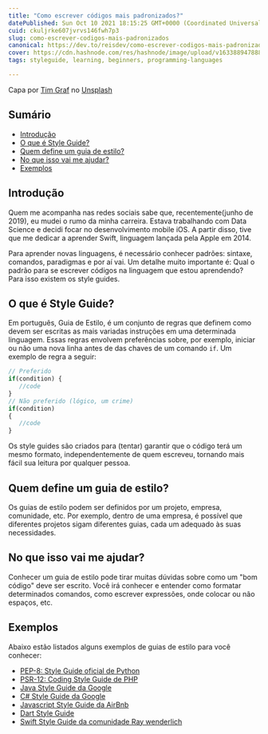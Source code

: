 ```yaml
---
title: "Como escrever códigos mais padronizados?"
datePublished: Sun Oct 10 2021 18:15:25 GMT+0000 (Coordinated Universal Time)
cuid: ckuljrke607jvrvs146fwh7p3
slug: como-escrever-codigos-mais-padronizados
canonical: https://dev.to/reisdev/como-escrever-codigos-mais-padronizados-5hm0
cover: https://cdn.hashnode.com/res/hashnode/image/upload/v1633889478884/xSaQrs6Ct.jpeg
tags: styleguide, learning, beginners, programming-languages

---
```


Capa por <a href="https://unsplash.com/@timgraf99?utm_source=unsplash&utm_medium=referral&utm_content=creditCopyText">Tim Graf</a> no <a href="https://unsplash.com/s/photos/guide?utm_source=unsplash&utm_medium=referral&utm_content=creditCopyText">Unsplash</a>

## Sumário

- [Introdução](#introducao)
- [O que é Style Guide?](#o-que-e-style-guide)
- [Quem define um guia de estilo?](#quem-define-um-guia-de-estilo)
- [No que isso vai me ajudar?](#no-que-isso-vai-me-ajudar)
- [Exemplos](#exemplos)
  
## Introdução

Quem me acompanha nas redes sociais sabe que, recentemente(junho de 2019), eu mudei o rumo da minha carreira. Estava trabalhando com Data Science e decidi focar no desenvolvimento mobile iOS. A partir disso, tive que me dedicar a aprender Swift, linguagem lançada pela Apple em 2014.

Para aprender novas linguagens, é necessário conhecer padrões: sintaxe, comandos, paradigmas e por aí vai. Um detalhe muito importante é: Qual o padrão para se escrever códigos na linguagem que estou aprendendo? Para isso existem os style guides.

## O que é Style Guide?

Em português, Guia de Estilo, é um conjunto de regras que definem como devem ser escritas as mais variadas instruções em uma determinada linguagem. Essas regras envolvem preferências sobre, por exemplo, iniciar ou não uma nova linha antes de das chaves de um comando `if`. Um exemplo de regra a seguir: 

```js
// Preferido
if(condition) {
   //code
}
// Não preferido (lógico, um crime)
if(condition)
{
   //code
}
```
Os style guides são criados para (tentar) garantir que o código terá um mesmo formato, independentemente de quem escreveu, tornando mais fácil sua leitura por qualquer pessoa.

## Quem define um guia de estilo?

Os guias de estilo podem ser definidos por um projeto, empresa, comunidade, etc. Por exemplo, dentro de uma empresa, é possível que diferentes projetos sigam diferentes guias, cada um adequado às suas necessidades.

## No que isso vai me ajudar?

Conhecer um guia de estilo pode tirar muitas dúvidas sobre como um "bom código" deve ser escrito. Você irá conhecer e entender como formatar determinados comandos, como escrever expressões, onde colocar ou não espaços, etc.

## Exemplos

Abaixo estão listados alguns exemplos de guias de estilo para você conhecer:

- [PEP-8: Style Guide oficial de Python](https://www.python.org/dev/peps/pep-0008/)
- [PSR-12: Coding Style Guide de PHP](https://www.php-fig.org/psr/psr-12/)
- [Java Style Guide da Google](https://google.github.io/styleguide/javaguide.html)
- [C# Style Guide da Google](https://google.github.io/styleguide/csharp-style.html)
- [Javascript Style Guide da AirBnb](https://github.com/airbnb/javascript)
- [Dart Style Guide](https://dart.dev/guides/language/effective-dart/style)
- [Swift Style Guide da comunidade Ray wenderlich](https://github.com/raywenderlich/swift-style-guide)